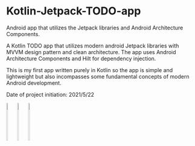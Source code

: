 # Kotlin-Jetpack-TODO-app
Android app that utilizes the Jetpack libraries and Android Architecture Components.

A Kotlin TODO app that utilizes modern android Jetpack libraries with MVVM design pattern
and clean architecture. The app uses Android Architecture Components and Hilt for dependency
injection.

This is my first app written purely in Kotlin so the app is simple and lightweight but also
incompasses some fundamental concepts of modern Android development.

Date of project initiation: 2021/5/22

<div style="width:50%">
  <img src="https://drive.google.com/uc?export=view&id=1KDbJmW6rRX1FrD2lgsi56FWLF-gCsplO" style="width: 10%;  height: 100px"/>
  
  <img src="https://drive.google.com/uc?export=view&id=1D7n_5m4A0XB8-McLG-rnq8O-1PKG85cg" style="width: 10%;  height: 100px"/>
  
  <img src="https://drive.google.com/uc?export=view&id=1t6Ct1J2DgwQ7OPWCanLsDWmfRF5q2ic3" style="width: 10%;  height: 100px"/>
<div>
